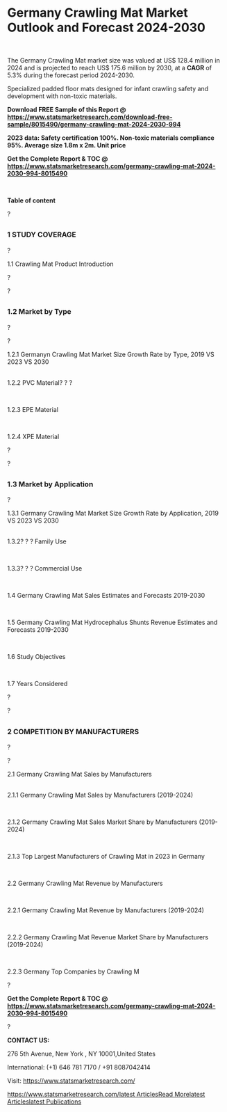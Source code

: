 <h1>Germany Crawling Mat Market Outlook and Forecast 2024-2030</h1><br/><p>The Germany Crawling Mat market size was valued at US$ 128.4 million in 2024 and is projected to reach US$ 175.6 million by 2030, at a <strong>CAGR</strong> of 5.3% during the forecast period 2024-2030.</p>
 
 
 
 <p>Specialized padded floor mats designed for infant crawling safety and development with non-toxic materials.</p>
 
 
 
 <p><strong>Download FREE Sample of this Report @ <a href="https://www.statsmarketresearch.com/download-free-sample/8015490/germany-crawling-mat-2024-2030-994">https://www.statsmarketresearch.com/download-free-sample/8015490/germany-crawling-mat-2024-2030-994</a></strong></p>
 
 
 
 <p><strong>2023 data: Safety certification 100%. Non-toxic materials compliance 95%. Average size 1.8m x 2m. Unit price</strong></p>
 
 
 
 <div><b>Get the Complete Report & TOC @ <a href="https://www.statsmarketresearch.com/germany-crawling-mat-2024-2030-994-8015490">https://www.statsmarketresearch.com/germany-crawling-mat-2024-2030-994-8015490</a></b></div>
 
 
 
 <p><br />
 
 <b>Table of content</b></p>
 
 
 
 <p>? </p>
 
 
 
 <h2><span style="font-size:16px"><strong>1 STUDY COVERAGE</strong></span></h2>
 
 
 
 <p>? </p>
 
 
 
 <p>1.1 Crawling Mat Product Introduction</p>
 
 
 
 <p>? </p>
 
 
 
 <p>? </p>
 
 
 
 <h2><span style="font-size:16px"><strong>1.2 Market by Type</strong></span></h2>
 
 
 
 <p>? </p>
 
 
 
 <p>? </p>
 
 
 
 <p>1.2.1 Germanyn Crawling Mat Market Size Growth Rate by Type, 2019 VS 2023 VS 2030<br />
 
 <br />
 
 1.2.2 PVC Material? ? ? <br />
 
 <br />
 
 1.2.3 EPE Material<br />
 
 <br />
 
 1.2.4 XPE Material<br />
 
 ? </p>
 
 
 
 <p>? </p>
 
 
 
 <h2><span style="font-size:16px"><strong>1.3 Market by Application</strong></span></h2>
 
 
 
 <p>? </p>
 
 
 
 <p>1.3.1 Germany Crawling Mat Market Size Growth Rate by Application, 2019 VS 2023 VS 2030<br />
 
 <br />
 
 1.3.2? ? ? Family Use<br />
 
 <br />
 
 1.3.3? ? ? Commercial Use<br />
 
 <br />
 
 1.4 Germany Crawling Mat Sales Estimates and Forecasts 2019-2030<br />
 
 <br />
 
 1.5 Germany Crawling Mat Hydrocephalus Shunts Revenue Estimates and Forecasts 2019-2030<br />
 
 <br />
 
 1.6 Study Objectives<br />
 
 <br />
 
 1.7 Years Considered</p>
 
 
 
 <p>? </p>
 
 
 
 <p>? </p>
 
 
 
 <h2><span style="font-size:16px"><strong>2 COMPETITION BY MANUFACTURERS</strong></span></h2>
 
 
 
 <p>? </p>
 
 
 
 <p>? </p>
 
 
 
 <p>2.1 Germany Crawling Mat Sales by Manufacturers<br />
 
 <br />
 
 2.1.1 Germany Crawling Mat Sales by Manufacturers (2019-2024)<br />
 
 <br />
 
 2.1.2 Germany Crawling Mat Sales Market Share by Manufacturers (2019-2024)<br />
 
 <br />
 
 2.1.3 Top Largest Manufacturers of Crawling Mat in 2023 in Germany<br />
 
 <br />
 
 2.2 Germany Crawling Mat Revenue by Manufacturers<br />
 
 <br />
 
 2.2.1 Germany Crawling Mat Revenue by Manufacturers (2019-2024)<br />
 
 <br />
 
 2.2.2 Germany Crawling Mat Revenue Market Share by Manufacturers (2019-2024)<br />
 
 <br />
 
 2.2.3 Germany Top Companies by Crawling M</p>
 
 
 
 <p>? </p>
 
 
 
 <div><b>Get the Complete Report & TOC @ <a href="https://www.statsmarketresearch.com/germany-crawling-mat-2024-2030-994-8015490">https://www.statsmarketresearch.com/germany-crawling-mat-2024-2030-994-8015490</a></b></div>
 
 
 
 <p>? </p>
 
 
 
 <p><b>CONTACT US:</b><br />
 
 276 5th Avenue, New York , NY 10001,United States<br />
 
 International: (+1) 646 781 7170 / +91 8087042414<br />
 
 Visit: <a href="https://www.statsmarketresearch.com/">https://www.statsmarketresearch.com/</a><br />
 
 <a href="https://gyeongbokgung.com">https://www.statsmarketresearch.com/</a><a href="https://hallyeomaritime.com">latest Articles</a><a href="https://jingwansa.com">Read More</a><a href="https://nguoiviet.jp/">latest Articles</a><a href="https://www.intelmarketresearch.com/">latest Publications</a></p>